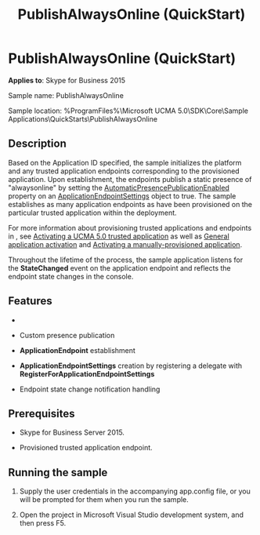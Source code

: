 ﻿---
title: PublishAlwaysOnline (QuickStart)
TOCTitle: PublishAlwaysOnline (QuickStart)
ms:assetid: cf7992a1-db45-417d-b0bc-b4e896779c8c
ms:mtpsurl: https://msdn.microsoft.com/en-us/library/Dn454833(v=office.16)
ms:contentKeyID: 65240099
ms.date: 07/27/2015
mtps_version: v=office.16
---

# PublishAlwaysOnline (QuickStart)


**Applies to**: Skype for Business 2015



Sample name: PublishAlwaysOnline

Sample location: %ProgramFiles%\\Microsoft UCMA 5.0\\SDK\\Core\\Sample Applications\\QuickStarts\\PublishAlwaysOnline

## Description

Based on the Application ID specified, the sample initializes the platform and any trusted application endpoints corresponding to the provisioned application. Upon establishment, the endpoints publish a static presence of "alwaysonline" by setting the [AutomaticPresencePublicationEnabled](https://msdn.microsoft.com/en-us/library/hh381653\(v=office.16\)) property on an [ApplicationEndpointSettings](https://docs.microsoft.com/dotnet/api/microsoft.rtc.collaboration.applicationendpointsettings?view=ucma-api) object to true. The sample establishes as many application endpoints as have been provisioned on the particular trusted application within the deployment.

For more information about provisioning trusted applications and endpoints in , see [Activating a UCMA 5.0 trusted application](activating-a-ucma-5-0-trusted-application.md) as well as [General application activation](general-application-activation.md) and [Activating a manually-provisioned application](activating-a-manually-provisioned-application.md).

Throughout the lifetime of the process, the sample application listens for the **StateChanged** event on the application endpoint and reflects the endpoint state changes in the console.

## Features

  - 
  - Custom presence publication

  - **ApplicationEndpoint** establishment

  - **ApplicationEndpointSettings** creation by registering a delegate with **RegisterForApplicationEndpointSettings**

  - Endpoint state change notification handling

## Prerequisites

  - Skype for Business Server 2015.

  - Provisioned trusted application endpoint.

## Running the sample

1.  Supply the user credentials in the accompanying app.config file, or you will be prompted for them when you run the sample.

2.  Open the project in Microsoft Visual Studio development system, and then press F5.


